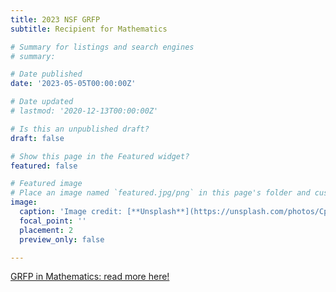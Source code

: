 ```yaml
---
title: 2023 NSF GRFP
subtitle: Recipient for Mathematics

# Summary for listings and search engines
# summary:

# Date published
date: '2023-05-05T00:00:00Z'

# Date updated
# lastmod: '2020-12-13T00:00:00Z'

# Is this an unpublished draft?
draft: false

# Show this page in the Featured widget?
featured: false

# Featured image
# Place an image named `featured.jpg/png` in this page's folder and customize its options here.
image:
  caption: 'Image credit: [**Unsplash**](https://unsplash.com/photos/CpkOjOcXdUY)'
  focal_point: ''
  placement: 2
  preview_only: false

---
```


[GRFP in Mathematics: read more here!](https://gradschool.duke.edu/about/news/21-graduate-school-students-receive-nsf-graduate-research-fellowships/)
